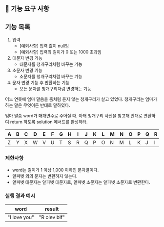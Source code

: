 ## 🚀 기능 요구 사항

## 기능 목록

1. 입력
    - [예외사항] 입력 값이 null임
    - [예외사항] 입력의 길이가 0 또는 1000 초과임
2. 대문자 변경 기능
    - 대문자를 청개구리처럼 바꾸는 기능
3. 소문자 변경 기능
    - 소문자를 청개구리처럼 바꾸는 기능
4. 문자 변경 기능 후 반환하는 기능
    - 모든 문자를 청개구리처럼 변경하는 기능

어느 연못에 엄마 말씀을 좀처럼 듣지 않는 청개구리가 살고 있었다. 청개구리는 엄마가 하는 말은 무엇이든 반대로 말하였다.

엄마 말씀 word가 매개변수로 주어질 때, 아래 청개구리 사전을 참고해 반대로 변환하여 return 하도록 solution 메서드를 완성하라.

| A | B | C | D | E | F | G | H | I | J | K | L | M | N | O | P | Q | R | S | T | U | V | W | X | Y | Z |
| --- | --- | --- | --- | --- | --- | --- | --- | --- | --- | --- | --- | --- | --- | --- | --- | --- | --- | --- | --- | --- | --- | --- | --- | --- | --- |
| Z | Y | X | W | V | U | T | S | R | Q | P | O | N | M | L | K | J | I | H | G | F | E | D | C | B | A |

### 제한사항

- word는 길이가 1 이상 1,000 이하인 문자열이다.
- 알파벳 외의 문자는 변환하지 않는다.
- 알파벳 대문자는 알파벳 대문자로, 알파벳 소문자는 알파벳 소문자로 변환한다.

### 실행 결과 예시

| word | result |
| --- | --- |
| "I love you" | "R olev blf" |
